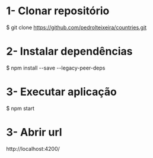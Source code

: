 # 1- Clonar repositório
$ git clone https://github.com/pedrolteixeira/countries.git

# 2- Instalar dependências
$ npm install  --save --legacy-peer-deps

# 3- Executar aplicação
$ npm start

# 3- Abrir url
http://localhost:4200/



